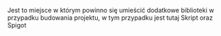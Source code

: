 Jest to miejsce w którym powinno się umieścić dodatkowe biblioteki w przypadku budowania projektu, w tym przypadku jest tutaj Skript oraz Spigot
